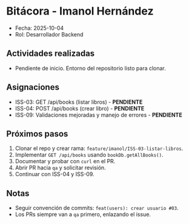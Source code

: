 # Bitácora - Imanol Hernández

- Fecha: 2025-10-04
- Rol: Desarrollador Backend

## Actividades realizadas
- Pendiente de inicio. Entorno del repositorio listo para clonar.

## Asignaciones
- ISS-03: GET /api/books (listar libros) - **PENDIENTE**
- ISS-04: POST /api/books (crear libro) - **PENDIENTE**
- ISS-09: Validaciones mejoradas y manejo de errores - **PENDIENTE**

## Próximos pasos
1. Clonar el repo y crear rama: `feature/imanol/ISS-03-listar-libros`.
2. Implementar `GET /api/books` usando `bookDb.getAllBooks()`.
3. Documentar y probar con `curl` en el PR.
4. Abrir PR hacia `qa` y solicitar revisión.
5. Continuar con ISS-04 y ISS-09.

## Notas
- Seguir convención de commits: `feat(users): crear usuario #03`.
- Los PRs siempre van a `qa` primero, enlazando el issue.
